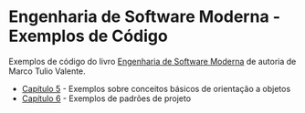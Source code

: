 # Engenharia de Software Moderna - Exemplos de Código

Exemplos de código do livro [Engenharia de Software Moderna](https://engsoftmoderna.info) de autoria de 
Marco Tulio Valente.

* [Capítulo 5](https://github.com/mtov/ESM-ExemplosCodigo/blob/master/cap5/README.md) - Exemplos sobre conceitos básicos de orientação a objetos
* [Capítulo 6](https://github.com/mtov/ESM-ExemplosCodigo/blob/master/cap6/README.md) - Exemplos de padrões de projeto
